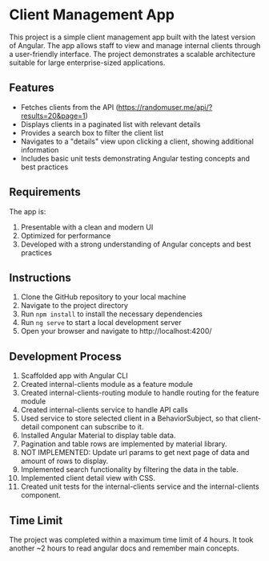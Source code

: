# Client Management App

This project is a simple client management app built with the latest version of Angular. The app allows staff to view and manage internal clients through a user-friendly interface. The project demonstrates a scalable architecture suitable for large enterprise-sized applications.

## Features

- Fetches clients from the API (https://randomuser.me/api/?results=20&page=1)
- Displays clients in a paginated list with relevant details
- Provides a search box to filter the client list
- Navigates to a "details" view upon clicking a client, showing additional information
- Includes basic unit tests demonstrating Angular testing concepts and best practices

## Requirements

The app is:

1. Presentable with a clean and modern UI
2. Optimized for performance
3. Developed with a strong understanding of Angular concepts and best practices

## Instructions

1. Clone the GitHub repository to your local machine
2. Navigate to the project directory
3. Run `npm install` to install the necessary dependencies
4. Run `ng serve` to start a local development server
5. Open your browser and navigate to http://localhost:4200/

## Development Process

1. Scaffolded app with Angular CLI
2. Created internal-clients module as a feature module
3. Created internal-clients-routing module to handle routing for the feature module
4. Created internal-clients service to handle API calls
5. Used service to store selected client in a BehaviorSubject, so that client-detail component can subscribe to it.
6. Installed Angular Material to display table data.
7. Pagination and table rows are implemented by material library.
8. NOT IMPLEMENTED: Update url params to get next page of data and amount of rows to display.
9. Implemented search functionality by filtering the data in the table.
10. Implemented client detail view with CSS.
11. Created unit tests for the internal-clients service and the internal-clients component.

## Time Limit

The project was completed within a maximum time limit of 4 hours. It took another ~2 hours to read angular docs and remember main concepts.
